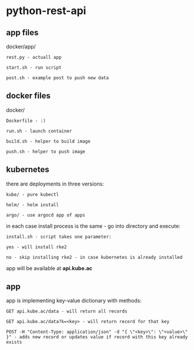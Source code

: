 # python-rest-api

## app files
docker/app/

    rest.py - actuall app
    
    start.sh - run script
    
    post.sh - example post to push new data
    
    
    
## docker files
docker/

    Dockerfile - :)
    
    run.sh - launch container
    
    build.sh - helper to build image
    
    push.sh - helper to push image
    
    

## kubernetes

there are deployments in three versions:

    kube/ - pure kubectl

    helm/ - helm install

    argo/ - use argocd app of apps



in each case install process is the same - go into directory and execute:


    install.sh - script takes one parameter:

    yes - will install rke2
    
    no - skip installing rke2 - in case kubernetes is already installed

app will be available at **api.kube.ac**



## app

app is implementing key-value dictionary with methods:

    GET api.kube.ac/data - will return all records

    GET api.kube.ac/data?k=<key> - will return record for that key
    
    POST -H "Content-Type: application/json" -d "{ \"<key>\": \"<value>\" }" - adds new record or updates value if record with this key already exists
  
  
